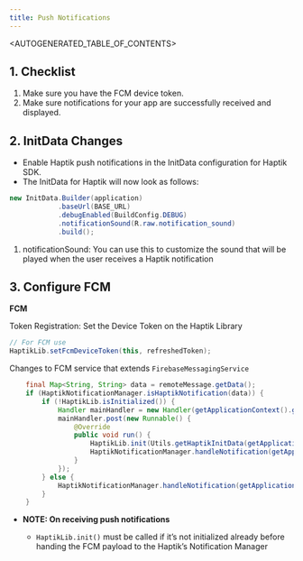 ```yaml
---
title: Push Notifications
---
```


<AUTOGENERATED_TABLE_OF_CONTENTS>

<a name="configuring-haptik-push-notifications"></a>

## 1. Checklist

1. Make sure you have the FCM device token.
2. Make sure notifications for your app are successfully received and displayed.

<a name="pushnotifications-additions-to-init-data"></a>

## 2. InitData Changes

- Enable Haptik push notifications in the InitData configuration for
  Haptik SDK.
- The InitData for Haptik will now look as follows:

<!--DOCUSAURUS_CODE_TABS-->
<!--Java-->

```java
new InitData.Builder(application)
            .baseUrl(BASE_URL)
            .debugEnabled(BuildConfig.DEBUG)
            .notificationSound(R.raw.notification_sound)
            .build();
```

<!--END_DOCUSAURUS_CODE_TABS-->

1. notificationSound: You can use this to customize the sound that will be played when the user receives a Haptik notification

<a name="pushnotifications-configure-fcm-gcm"></a>

## 3. Configure FCM

**FCM**

Token Registration: Set the Device Token on the Haptik Library

<!--DOCUSAURUS_CODE_TABS-->
<!--Java-->

```java
// For FCM use
HaptikLib.setFcmDeviceToken(this, refreshedToken);
```

<!--END_DOCUSAURUS_CODE_TABS-->

Changes to FCM service that extends `FirebaseMessagingService`

<!--DOCUSAURUS_CODE_TABS-->
<!--Java-->

```java
    final Map<String, String> data = remoteMessage.getData();
    if (HaptikNotificationManager.isHaptikNotification(data)) {
        if (!HaptikLib.isInitialized()) {
            Handler mainHandler = new Handler(getApplicationContext().getMainLooper());
            mainHandler.post(new Runnable() {
                @Override
                public void run() {
                    HaptikLib.init(Utils.getHaptikInitData(getApplication()));
                    HaptikNotificationManager.handleNotification(getApplicationContext(), data);
                }
            });
        } else {
            HaptikNotificationManager.handleNotification(getApplicationContext(), data);
        }
    }
```

<!--END_DOCUSAURUS_CODE_TABS-->

- **NOTE: On receiving push notifications**

  - `HaptikLib.init()` must be called if it’s not initialized already before handing the FCM payload to the Haptik’s Notification Manager